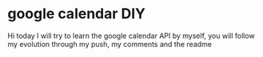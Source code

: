 # google calendar DIY
 Hi today I will try to learn the google calendar API by myself, you will follow my evolution through my push, my comments and the readme
